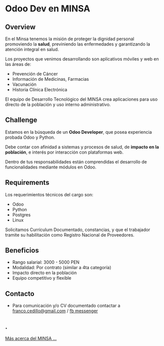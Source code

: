 Odoo Dev en MINSA
===================

Overview
--------

 En el Minsa tenemos la misión de proteger la dignidad personal promoviendo la __salud__, previniendo las enfermedades y garantizando la atención integral en salud.

 Los proyectos que venimos desarrollando son aplicativos móviles y web en las áreas de:

- Prevención de Cáncer
- Información de Medicinas, Farmacias
- Vacunación
- Historia Clínica Electrónica

 El equipo de Desarrollo Tecnológico del MINSA crea aplicaciones para uso directo de la población y uso interno administrativo.


Challenge
---------

 Estamos en la búsqueda de un __Odoo Developer__, que posea experiencia probada Odoo y Python.

 Debe contar con afinidad a sistemas y procesos de salud, de __impacto en la población__, e interés por interacción con plataformas web.

 Dentro de tus responsabilidades están comprendidas el desarrollo de funcionalidades mediante módulos en Odoo.


Requirements
------------

 Los requerimientos técnicos del cargo son:

- Odoo
- Python
- Postgres
- Linux

 Solicitamos Currículum Documentado, constancias, y que el trabajador tramite su habilitación como Registro Nacional de Proveedores.


Beneficios
----------

- Rango salarial: 3000 - 5000 PEN
- Modalidad: Por contrato (similar a 4ta categoría)
- Impacto directo en la población
- Equipo competitivo y flexible


Contacto
--------

- Para comunicación y/o CV documentado contactar a franco.cedillo@gmail.com / [fb messenger](http://m.me/franco.cedillo)


.
---


[Más acerca del MINSA ...](./read-more.md)

